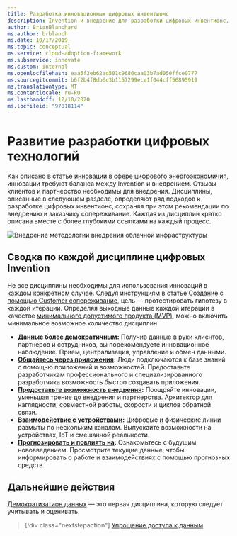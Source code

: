 ```yaml
---
title: Разработка инновационных цифровых инвентионс
description: Invention и внедрение для разработки цифровых инвентионс, сохраняя при этом внедрение клиентов и сопереживание.
author: BrianBlanchard
ms.author: brblanch
ms.date: 10/17/2019
ms.topic: conceptual
ms.service: cloud-adoption-framework
ms.subservice: innovate
ms.custom: internal
ms.openlocfilehash: eaa5f2eb62ad501c9686caa03b7ad050ffce0777
ms.sourcegitcommit: b6f2b4f8db6c3b1157299ece1f044cff56895919
ms.translationtype: MT
ms.contentlocale: ru-RU
ms.lasthandoff: 12/10/2020
ms.locfileid: "97018114"
---
```

# <a name="develop-digital-inventions"></a>Развитие разработки цифровых технологий

Как описано в статье [инновации в сфере цифрового энергоэкономичия](./index.md), инновации требуют баланса между Invention и внедрением. Отзывы клиентов и партнерство необходимы для внедрения. Дисциплины, описанные в следующем разделе, определяют ряд подходов к разработке цифровых инвентионс, сохраняя при этом рекомендации по внедрению и заказчику сопереживание. Каждая из дисциплин кратко описана вместе с более глубокими ссылками на каждый процесс.

![Внедрение методологии внедрения облачной инфраструктуры](../../_images/innovate/innovate-methodology.png)

## <a name="summary-of-each-discipline-of-digital-invention"></a>Сводка по каждой дисциплине цифровых Invention

Не все дисциплины необходимы для использования инноваций в каждом конкретном случае. Следуя инструкциям в статье [Создание с помощью Customer сопереживание](./build.md), цель — протестировать гипотезу в каждой итерации. Определяя выходные данные каждой итерации в качестве [минимального допустимого продукта (MVP)](../../govern/policy-compliance/index.md), можно включить минимальное возможное количество дисциплин.

- **[Данные более демократичным](./data.md):** Получив данные в руки клиентов, партнеров и сотрудников, вы порекомендуете инновационное наблюдение. Прием, централизация, управление и обмен данными.
- **[Общайтесь через приложения](./apps.md):** Люди подключаются к базе знаний с помощью приложений и возможностей. Предоставьте разработчикам профессионального и специализированного разработчика возможность быстро создавать приложения.
- **[Предоставьте возможность внедрения](./ci-cd.md):** Поощряйте инновации, уменьшая трение до внедрения и партнерства. Архитектор для наглядности, совместной работы, скорости и циклов обратной связи.
- **[Взаимодействие с устройствами](./devices.md):** Цифровые и физические линии размыты по нескольким каналам. Выпускайте возможности на устройствах, IoT и смешанной реальности.
- **[Прогнозировать и повлиять на](./predict.md):** Ознакомьтесь с будущим нововведением. Просмотрите текущие данные, чтобы информировать о работе и взаимодействиях с помощью прогнозных средств.

## <a name="next-steps"></a>Дальнейшие действия

[Демократизатион данных](./data.md) — это первая дисциплина, которую следует учитывать и оценивать.

> [!div class="nextstepaction"]
> [Упрощение доступа к данным](./data.md)
